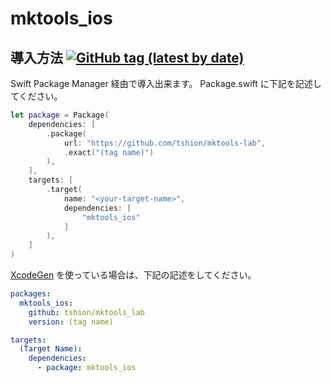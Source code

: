 # mktools_ios
## 導入方法 [![GitHub tag (latest by date)](https://img.shields.io/github/v/tag/tshion/mktools_lab)](https://github.com/tshion/mktools_lab/tags)
Swift Package Manager 経由で導入出来ます。
Package.swift に下記を記述してください。

``` swift
let package = Package(
    dependencies: [
        .package(
            url: "https://github.com/tshion/mktools-lab",
            .exact("(tag name)")
        ),
    ],
    targets: [
        .target(
            name: "<your-target-name>",
            dependencies: [
                "mktools_ios"
            ]
        ),
    ]
)
```

[XcodeGen](https://github.com/yonaskolb/XcodeGen) を使っている場合は、下記の記述をしてください。
``` yaml
packages:
  mktools_ios:
    github: tshion/mktools_lab
    version: (tag name)

targets:
  (Target Name):
    dependencies:
      - package: mktools_ios
```

